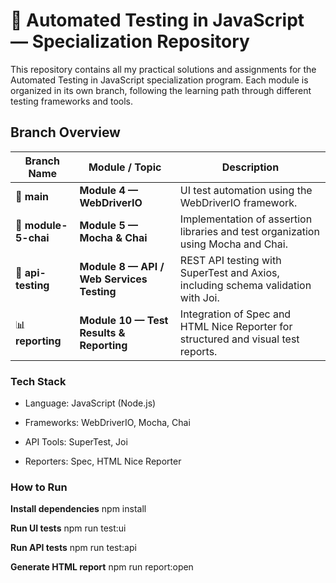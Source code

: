 # 🎯 Automated Testing in JavaScript — Specialization Repository

This repository contains all my practical solutions and assignments for the Automated Testing in JavaScript specialization program.
Each module is organized in its own branch, following the learning path through different testing frameworks and tools.

## Branch Overview

| **Branch Name**      | **Module / Topic**                        | **Description**                                                                    |
| -------------------- | ----------------------------------------- | ---------------------------------------------------------------------------------- |
| 🧭 **main**          | **Module 4 — WebDriverIO**                | UI test automation using the WebDriverIO framework.                                |
| 🧪 **module-5-chai** | **Module 5 — Mocha & Chai**               | Implementation of assertion libraries and test organization using Mocha and Chai.  |
| 🔗 **api-testing**   | **Module 8 — API / Web Services Testing** | REST API testing with SuperTest and Axios, including schema validation with Joi.   |
| 📊 **reporting**     | **Module 10 — Test Results & Reporting**  | Integration of Spec and HTML Nice Reporter for structured and visual test reports. |

### Tech Stack

- Language: JavaScript (Node.js)

- Frameworks: WebDriverIO, Mocha, Chai

- API Tools: SuperTest, Joi

- Reporters: Spec, HTML Nice Reporter

### How to Run

**Install dependencies** npm install

**Run UI tests** npm run test:ui

**Run API tests** npm run test:api

**Generate HTML report** npm run report:open
